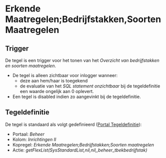 # Erkende Maatregelen;Bedrijfstakken,Soorten Maatregelen

## Trigger

De tegel is een trigger voor het tonen van het _Overzicht van bedrijfstakken en soorten maatregelen_.

- De tegel is alleen zichtbaar voor inlogger wanneer:
  - deze aan hem/haar is toegekend
  - de evaluatie van het _SQL statement onzichtbaar_ bij de tegeldefinitie een waarde ongelijk aan 0 oplevert.
- Een tegel is disabled indien zo aangevinkt bij de tegeldefinitie.

## Tegeldefinitie

De tegel is standaard als volgt gedefinieerd ([Portal Tegeldefinitie](/instellen_inrichten/portaldefinitie/portal_tegel.md)):

- Portaal: _Beheer_
- Kolom: _Inrichtingen II_
- Kopregel: _Erkende Maatregelen;Bedrijfstakken;Soorten maatregelen_
- Actie: _getFlexList(SysStandardList,nil,nil,,beheer_tbekbedrijfstak)_
